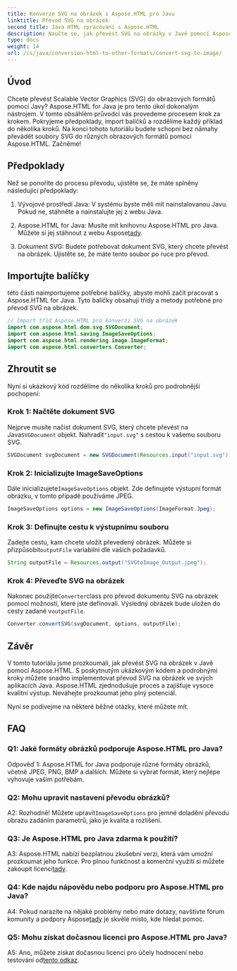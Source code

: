 ```yaml
---
title: Konverze SVG na obrázek s Aspose.HTML pro Javu
linktitle: Převod SVG na obrázek
second_title: Java HTML zpracování s Aspose.HTML
description: Naučte se, jak převést SVG na obrázky v Javě pomocí Aspose.HTML. Komplexní průvodce pro vysoce kvalitní výstup.
type: docs
weight: 14
url: /cs/java/conversion-html-to-other-formats/convert-svg-to-image/
---
```

## Úvod

Chcete převést Scalable Vector Graphics (SVG) do obrazových formátů pomocí Javy? Aspose.HTML for Java je pro tento úkol dokonalým nástrojem. V tomto obsáhlém průvodci vás provedeme procesem krok za krokem. Pokryjeme předpoklady, import balíčků a rozdělíme každý příklad do několika kroků. Na konci tohoto tutoriálu budete schopni bez námahy převádět soubory SVG do různých obrazových formátů pomocí Aspose.HTML. Začněme!

## Předpoklady

Než se ponoříte do procesu převodu, ujistěte se, že máte splněny následující předpoklady:

1. Vývojové prostředí Java: V systému byste měli mít nainstalovanou Javu. Pokud ne, stáhněte a nainstalujte jej z webu Java.

2.  Aspose.HTML for Java: Musíte mít knihovnu Aspose.HTML pro Java. Můžete si jej stáhnout z webu Aspose[tady](https://releases.aspose.com/html/java/).

3. Dokument SVG: Budete potřebovat dokument SVG, který chcete převést na obrázek. Ujistěte se, že máte tento soubor po ruce pro převod.

## Importujte balíčky

této části naimportujeme potřebné balíčky, abyste mohli začít pracovat s Aspose.HTML for Java. Tyto balíčky obsahují třídy a metody potřebné pro převod SVG na obrázek.

```java
// Import tříd Aspose.HTML pro konverzi SVG na obrázek
import com.aspose.html.dom.svg.SVGDocument;
import com.aspose.html.saving.ImageSaveOptions;
import com.aspose.html.rendering.image.ImageFormat;
import com.aspose.html.converters.Converter;
```

## Zhroutit se 

Nyní si ukázkový kód rozdělíme do několika kroků pro podrobnější pochopení:

### Krok 1: Načtěte dokument SVG

 Nejprve musíte načíst dokument SVG, který chcete převést na Java`SVGDocument` objekt. Nahradit`"input.svg"` s cestou k vašemu souboru SVG.

```java
SVGDocument svgDocument = new SVGDocument(Resources.input("input.svg"));
```

### Krok 2: Inicializujte ImageSaveOptions

 Dále inicializujete`ImageSaveOptions` objekt. Zde definujete výstupní formát obrázku, v tomto případě používáme JPEG.

```java
ImageSaveOptions options = new ImageSaveOptions(ImageFormat.Jpeg);
```

### Krok 3: Definujte cestu k výstupnímu souboru

 Zadejte cestu, kam chcete uložit převedený obrázek. Můžete si přizpůsobit`outputFile` variabilní dle vašich požadavků.

```java
String outputFile = Resources.output("SVGtoImage_Output.jpeg");
```

### Krok 4: Převeďte SVG na obrázek

 Nakonec použijte`Converter`class pro převod dokumentu SVG na obrázek pomocí možností, které jste definovali. Výsledný obrázek bude uložen do cesty zadané v`outputFile`.

```java
Converter.convertSVG(svgDocument, options, outputFile);
```

## Závěr

V tomto tutoriálu jsme prozkoumali, jak převést SVG na obrázek v Javě pomocí Aspose.HTML. S poskytnutým ukázkovým kódem a podrobnými kroky můžete snadno implementovat převod SVG na obrázek ve svých aplikacích Java. Aspose.HTML zjednodušuje proces a zajišťuje vysoce kvalitní výstup. Neváhejte prozkoumat jeho plný potenciál.

Nyní se podívejme na některé běžné otázky, které můžete mít.

## FAQ

### Q1: Jaké formáty obrázků podporuje Aspose.HTML pro Java?

Odpověď 1: Aspose.HTML for Java podporuje různé formáty obrázků, včetně JPEG, PNG, BMP a dalších. Můžete si vybrat formát, který nejlépe vyhovuje vašim potřebám.

### Q2: Mohu upravit nastavení převodu obrázků?

 A2: Rozhodně! Můžete upravit`ImageSaveOptions` pro jemné doladění převodu obrazu zadáním parametrů, jako je kvalita a rozlišení.

### Q3: Je Aspose.HTML pro Java zdarma k použití?

A3: Aspose.HTML nabízí bezplatnou zkušební verzi, která vám umožní prozkoumat jeho funkce. Pro plnou funkčnost a komerční využití si můžete zakoupit licenci[tady](https://purchase.aspose.com/buy).

### Q4: Kde najdu nápovědu nebo podporu pro Aspose.HTML pro Java?

 A4: Pokud narazíte na nějaké problémy nebo máte dotazy, navštivte fórum komunity a podpory Aspose[tady](https://forum.aspose.com/) je skvělé místo, kde hledat pomoc.

### Q5: Mohu získat dočasnou licenci pro Aspose.HTML pro Java?

 A5: Ano, můžete získat dočasnou licenci pro účely hodnocení nebo testování od[tento odkaz](https://purchase.aspose.com/temporary-license/).